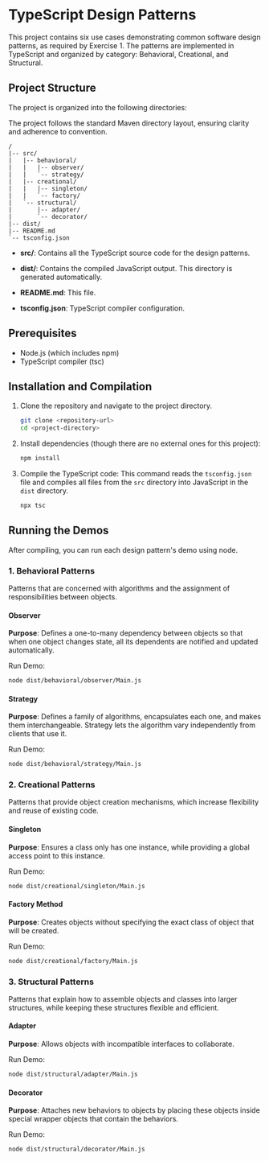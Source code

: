 # TypeScript Design Patterns

This project contains six use cases demonstrating common software design patterns, as required by Exercise 1. The patterns are implemented in TypeScript and organized by category: Behavioral, Creational, and Structural.

## Project Structure
The project is organized into the following directories:

The project follows the standard Maven directory layout, ensuring clarity and adherence to convention.

```
/
|-- src/
|   |-- behavioral/
|   |   |-- observer/
|   |   `-- strategy/
|   |-- creational/
|   |   |-- singleton/
|   |   `-- factory/
|   `-- structural/
|       |-- adapter/
|       `-- decorator/
|-- dist/
|-- README.md
`-- tsconfig.json
```
</details>



- **src/**: Contains all the TypeScript source code for the design patterns.
- **dist/**: Contains the compiled JavaScript output. This directory is generated automatically.

- **README.md**: This file.
- **tsconfig.json**: TypeScript compiler configuration.

## Prerequisites

- Node.js (which includes npm)
- TypeScript compiler (tsc)

## Installation and Compilation

1. Clone the repository and navigate to the project directory.
   ```bash
   git clone <repository-url>
   cd <project-directory>

2. Install dependencies (though there are no external ones for this project):
   ```bash
   npm install
   ```

3. Compile the TypeScript code:
   This command reads the `tsconfig.json` file and compiles all files from the `src` directory into JavaScript in the `dist` directory.
   ```bash
   npx tsc
   ```

## Running the Demos
After compiling, you can run each design pattern's demo using node.

### 1. Behavioral Patterns
Patterns that are concerned with algorithms and the assignment of responsibilities between objects.

#### Observer
**Purpose**: Defines a one-to-many dependency between objects so that when one object changes state, all its dependents are notified and updated automatically.

Run Demo:
```bash
node dist/behavioral/observer/Main.js
```

#### Strategy
**Purpose**: Defines a family of algorithms, encapsulates each one, and makes them interchangeable. Strategy lets the algorithm vary independently from clients that use it.

Run Demo:
```bash
node dist/behavioral/strategy/Main.js
```

### 2. Creational Patterns
Patterns that provide object creation mechanisms, which increase flexibility and reuse of existing code.

#### Singleton
**Purpose**: Ensures a class only has one instance, while providing a global access point to this instance.

Run Demo:
```bash
node dist/creational/singleton/Main.js
```

#### Factory Method
**Purpose**: Creates objects without specifying the exact class of object that will be created.

Run Demo:
```bash
node dist/creational/factory/Main.js
```

### 3. Structural Patterns
Patterns that explain how to assemble objects and classes into larger structures, while keeping these structures flexible and efficient.

#### Adapter
**Purpose**: Allows objects with incompatible interfaces to collaborate.

Run Demo:
```bash
node dist/structural/adapter/Main.js
```

#### Decorator
**Purpose**: Attaches new behaviors to objects by placing these objects inside special wrapper objects that contain the behaviors.

Run Demo:
```bash
node dist/structural/decorator/Main.js
